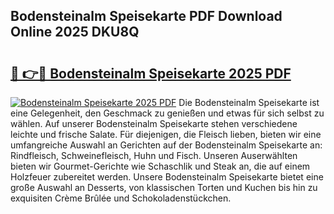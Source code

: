 ## Bodensteinalm Speisekarte PDF Download Online 2025 DKU8Q

# <h2><a href="http://gceb0i.nevu.top/?p=Bodensteinalm+Speisekarte">🔗 👉🔴 Bodensteinalm Speisekarte 2025 PDF</a></h2>

[![Bodensteinalm Speisekarte 2025 PDF](https://i.imgur.com/dBaPXMq.png)](http://gceb0i.nevu.top/?p=Bodensteinalm+Speisekarte)
Die Bodensteinalm Speisekarte ist eine Gelegenheit, den Geschmack zu genießen und etwas für sich selbst zu wählen. Auf unserer Bodensteinalm Speisekarte stehen verschiedene leichte und frische Salate. Für diejenigen, die Fleisch lieben, bieten wir eine umfangreiche Auswahl an Gerichten auf der Bodensteinalm Speisekarte an: Rindfleisch, Schweinefleisch, Huhn und Fisch. Unseren Auserwählten bieten wir Gourmet-Gerichte wie Schaschlik und Steak an, die auf einem Holzfeuer zubereitet werden. Unsere Bodensteinalm Speisekarte bietet eine große Auswahl an Desserts, von klassischen Torten und Kuchen bis hin zu exquisiten Crème Brûlée und Schokoladenstückchen.
